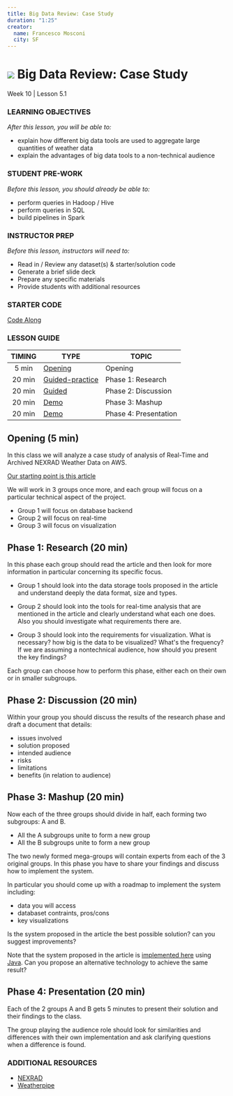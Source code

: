 ```yaml
---
title: Big Data Review: Case Study
duration: "1:25"
creator:
  name: Francesco Mosconi
  city: SF
---
```


# ![](https://ga-dash.s3.amazonaws.com/production/assets/logo-9f88ae6c9c3871690e33280fcf557f33.png) Big Data Review: Case Study
Week 10 | Lesson 5.1

### LEARNING OBJECTIVES
*After this lesson, you will be able to:*
- explain how different big data tools are used to aggregate large quantities of weather data
- explain the advantages of big data tools to a non-technical audience

### STUDENT PRE-WORK
*Before this lesson, you should already be able to:*
- perform queries in Hadoop / Hive
- perform queries in SQL
- build pipelines in Spark

### INSTRUCTOR PREP
*Before this lesson, instructors will need to:*
- Read in / Review any dataset(s) & starter/solution code
- Generate a brief slide deck
- Prepare any specific materials
- Provide students with additional resources

### STARTER CODE
[Code Along](./assets/readme.ipynb)

### LESSON GUIDE
| TIMING  | TYPE  | TOPIC  |
|:-:|---|---|
| 5 min | [Opening](#opening) | Opening |
| 20 min | [Guided-practice](#guided-practice_1) | Phase 1: Research |
| 20 min | [Guided](#guided_practice_2) | Phase 2: Discussion |
| 20 min | [Demo](#demo) | Phase 3:  Mashup |
| 20 min | [Demo](#demo) | Phase 4:  Presentation |

<a name="opening"></a>
## Opening (5 min)

In this class we will analyze a case study of analysis of Real-Time and Archived NEXRAD Weather Data on AWS.

[Our starting point is this article](https://aws.amazon.com/blogs/publicsector/nexrad/)

We will work in 3 groups once more, and each group will focus on a particular technical aspect of the project.

- Group 1 will focus on database backend
- Group 2 will focus on real-time
- Group 3 will focus on visualization

<a name="guided-practice_1"></a>
## Phase 1: Research (20 min)

In this phase each group should read the article and then look for more information in particular concerning its specific focus.

- Group 1 should look into the data storage tools proposed in the article and understand deeply the data format, size and types.

- Group 2 should look into the tools for real-time analysis that are mentioned in the article and clearly understand what each one does. Also you should investigate what requirements there are.

- Group 3 should look into the requirements for visualization. What is necessary? how big is the data to be visualized? What's the frequency? If we are assuming a nontechnical audience, how should you present the key findings?

Each group can choose how to perform this phase, either each on their own or in smaller subgroups.

<a name="guided_practice_2"></a>
## Phase 2: Discussion (20 min)

Within your group you should discuss the results of the research phase and draft a document that details:
- issues involved
- solution proposed
- intended audience
- risks
- limitations
- benefits (in relation to audience)

<a name="demo"></a>
## Phase 3:  Mashup (20 min)

Now each of the three groups should divide in half, each forming two subgroups: A and B.

- All the A subgroups unite to form a new group
- All the B subgroups unite to form a new group

The two newly formed mega-groups will contain experts from each of the 3 original groups. In this phase you have to share your findings and discuss how to implement the system.

In particular you should come up with a roadmap to implement the system including:
- data you will access
- databaset contraints, pros/cons
- key visualizations

Is the system proposed in the article the best possible solution? can you suggest improvements?

Note that the system proposed in the article is [implemented here](https://github.com/stephenlienharrell/WeatherPipe) using [Java](https://en.wikipedia.org/wiki/Java_(programming_language)). Can you propose an alternative technology to achieve the same result?


<a name="demo"></a>
## Phase 4:  Presentation (20 min)

Each of the 2 groups A and B gets 5 minutes to present their solution and their findings to the class.

The group playing the audience role should look for similarities and differences with their own implementation and ask clarifying questions when a difference is found.

### ADDITIONAL RESOURCES

- [NEXRAD](https://en.wikipedia.org/wiki/NEXRAD)
- [Weatherpipe](https://github.com/stephenlienharrell/WeatherPipe)
